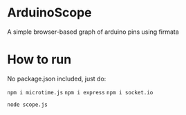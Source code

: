 # ArduinoScope
A simple browser-based graph of arduino pins using firmata

# How to run 
No package.json included, just do:

``` npm i microtime.js ```
``` npm i express ```
``` npm i socket.io ```

``` node scope.js ```